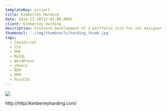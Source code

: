 ```yaml
---
templateKey: project
title: Kimberley Harding
date: 2014-12-20T15:03:00.000Z
client: Kimberley Harding
description: Frontend Development of a portfolio site for set designer Kim Harding.
thumbnail: './img/thumbnails/harding_thumb.jpg'
tags:
  - JavaScript
  - CSS
  - PHP
  - MySQL
  - WordPress
  - jQuery
  - BEM
  - NPM
  - PostCSS
---
```


![](/img/harding.png)

http://http//kimberleyharding.com/
